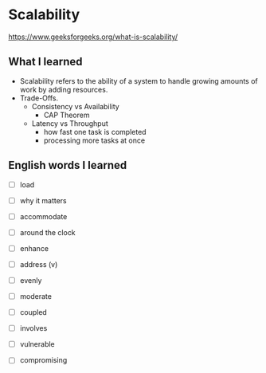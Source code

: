 # Scalability
https://www.geeksforgeeks.org/what-is-scalability/

## What I learned
- Scalability refers to the ability of a system to handle growing amounts of work by adding resources.
- Trade-Offs.
  - Consistency vs Availability
    - CAP Theorem
  - Latency vs Throughput
    - how fast one task is completed
    - processing more tasks at once

## English words I learned
- [ ] load
- [ ] why it matters
- [ ] accommodate
- [ ] around the clock
- [ ] enhance
- [ ] address (v)
- [ ] evenly
- [ ] moderate
- [ ] coupled
- [ ] involves
- [ ] vulnerable
- [ ] compromising

